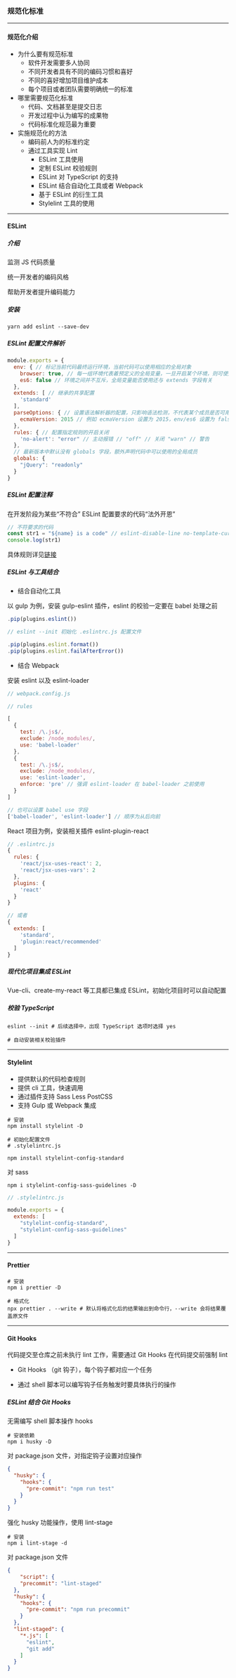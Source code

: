 ### 规范化标准



---

#### 规范化介绍

- 为什么要有规范标准
  - 软件开发需要多人协同
  - 不同开发者具有不同的编码习惯和喜好
  - 不同的喜好增加项目维护成本
  - 每个项目或者团队需要明确统一的标准
- 哪里需要规范化标准
  - 代码、文档甚至是提交日志
  - 开发过程中认为编写的成果物
  - 代码标准化规范最为重要
- 实施规范化的方法
  - 编码前人为的标准约定
  - 通过工具实现 Lint
    - ESLint 工具使用
    - 定制 ESLint 校验规则
    - ESLint 对 TypeScript 的支持
    - ESLint 结合自动化工具或者 Webpack
    - 基于 ESLint 的衍生工具
    - Stylelint 工具的使用



---



#### ESLint

##### 介绍

监测 JS 代码质量

统一开发者的编码风格

帮助开发者提升编码能力



##### 安装

```shell
yarn add eslint --save-dev
```



##### ESLint 配置文件解析

```js
module.exports = {
  env: { // 标记当前代码最终运行环境，当前代码可以使用相应的全局对象
    browser: true, // 每一组环境代表着预定义的全局变量，一旦开启某个环境，则可使用对应的全局变量
    es6: false // 环境之间并不互斥，全局变量能否使用还与 extends 字段有关
  },
  extends: [ // 继承的共享配置
    'standard'
  ],
  parseOptions: { // 设置语法解析器的配置，只影响语法检测，不代表某个成员是否可用
    ecmaVersion: 2015 // 例如 ecmaVersion 设置为 2015，env/es6 设置为 false，promise 仍然不可用
  },
  rules: { // 配置指定规则的开启关闭
    'no-alert': "error" // 主动报错 // "off" // 关闭 "warn" // 警告
  },
  // 最新版本中默认没有 globals 字段，额外声明代码中可以使用的全局成员
  globals: {
    "jQuery": "readonly"
  }
}
```



##### ESLint 配置注释

在开发阶段为某些“不符合” ESLint 配置要求的代码“法外开恩”

```js
// 不符要求的代码
const str1 = "${name} is a code" // eslint-disable-line no-template-curly-in-string
console.log(str1)
```

具体规则详见[链接](http://eslint.cn/docs/user-guide/configuring#configuring-rules)



##### ESLint 与工具结合

- 结合自动化工具

以 gulp 为例，安装 gulp-eslint 插件，eslint 的校验一定要在 babel 处理之前

```js
.pip(plugins.eslint())

// eslint --init 初始化 .eslintrc.js 配置文件

.pip(plugins.eslint.format())
.pip(plugins.eslint.failAfterError())

```



- 结合 Webpack

安装 eslint 以及 eslint-loader

```js
// webpack.config.js

// rules

[
  {
    test: /\.js$/,
    exclude: /node_modules/,
    use: 'babel-loader'
  },
  {
    test: /\.js$/,
    exclude: /node_modules/,
    use: 'eslint-loader',
    enforce: 'pre' // 强调 eslint-loader 在 babel-loader 之前使用
  }
]

// 也可以设置 babel use 字段
['babel-loader', 'eslint-loader'] // 顺序为从后向前
```

React 项目为例，安装相关插件 eslint-plugin-react

```js
// .eslintrc.js
{
  rules: {
    'react/jsx-uses-react': 2,
    'react/jsx-uses-vars': 2
  },
  plugins: {
    'react'
  }
}

// 或者
{
  extends: [
    'standard',
    'plugin:react/recommended'
  ]
}
```



##### 现代化项目集成 ESLint

Vue-cli、create-my-react 等工具都已集成 ESLint，初始化项目时可以自动配置



##### 校验 TypeScript

```shell
eslint --init # 后续选择中，出现 TypeScript 选项时选择 yes

# 自动安装相关校验插件

```



---



#### Stylelint

- 提供默认的代码检查规则
- 提供 cli 工具，快速调用
- 通过插件支持 Sass Less PostCSS
- 支持 Gulp 或 Webpack 集成

```shell
# 安装
npm install stylelint -D

# 初始化配置文件
# .stylelintrc.js

npm install stylelint-config-standard

```

对 sass

```shell
npm i stylelint-config-sass-guidelines -D
```

```js
// .stylelintrc.js

module.exports = {
  extends: [
    "stylelint-config-standard",
    "stylelint-config-sass-guidelines"
  ]
}
```



---



#### Prettier

```shell
# 安装
npm i prettier -D

# 格式化
npx prettier . --write # 默认将格式化后的结果输出到命令行，--write 会将结果覆盖原文件

```



---



#### Git Hooks

代码提交至仓库之前未执行 lint 工作，需要通过 Git Hooks 在代码提交前强制 lint

- Git Hooks （git 钩子），每个钩子都对应一个任务

- 通过 shell 脚本可以编写钩子任务触发时要具体执行的操作



##### ESLint 结合 Git Hooks

无需编写 shell 脚本操作 hooks

```shell
# 安装依赖
npm i husky -D

```

对 package.json 文件，对指定钩子设置对应操作

```json
{
  "husky": {
    "hooks": {
      "pre-commit": "npm run test"
    }
  }
}
```

强化 husky 功能操作，使用 lint-stage

```shell
# 安装
npm i lint-stage -d

```

对 package.json 文件

```json
{
	"script": {
    "precommit": "lint-staged"
  },
  "husky": {
    "hooks": {
      "pre-commit": "npm run precommit"
    }
  },
  "lint-staged": {
    "*.js": [
      "eslint",
      "git add"
    ]
  }
}

```



